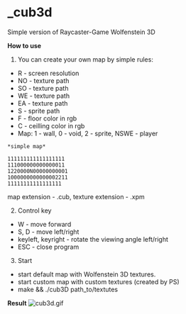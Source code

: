 # _cub3d
Simple version of Raycaster-Game Wolfenstein 3D

**How to use**

1. You can create your own map by simple rules:
- R  - screen resolution
- NO - texture path
- SO - texture path
- WE - texture path
- EA - texture path
- S  - sprite path
- F  - floor color in rgb
- C  - ceilling color in rgb
- Map: 1 - wall, 0 - void, 2 - sprite, NSWE - player

```
*simple map*

111111111111111111
111000000000000011
1220000N00000000001
1000000000000002211
11111111111111111
```

map extension - .cub, texture extension - .xpm

2. Control key
- W - move forward
- S, D - move left/right
- keyleft, keyright - rotate the viewing angle left/right
- ESC - close program

3. Start
- <make default> start default map with Wolfenstein 3D textures. 
- <make custom> start custom map with custom textures (created by PS)
- make && ./cub3D path_to/textutes
  
  
**Result**
![cub3d.gif](https://github.com/budelphine/_cub3d/blob/main/cub3d.gif)

